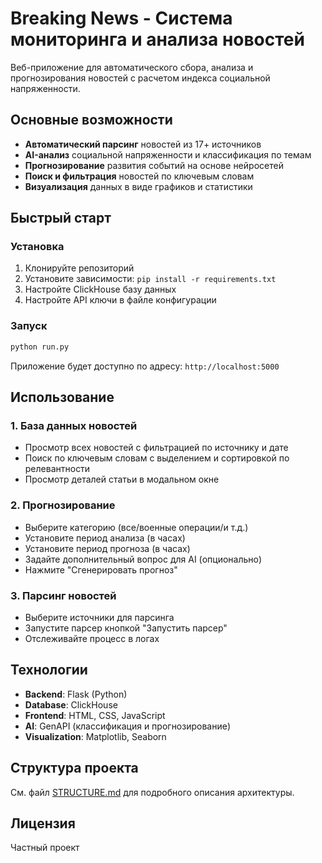 # Breaking News - Система мониторинга и анализа новостей

Веб-приложение для автоматического сбора, анализа и прогнозирования новостей с расчетом индекса социальной напряженности.

## Основные возможности

- **Автоматический парсинг** новостей из 17+ источников
- **AI-анализ** социальной напряженности и классификация по темам
- **Прогнозирование** развития событий на основе нейросетей
- **Поиск и фильтрация** новостей по ключевым словам
- **Визуализация** данных в виде графиков и статистики

## Быстрый старт

### Установка

1. Клонируйте репозиторий
2. Установите зависимости: `pip install -r requirements.txt`
3. Настройте ClickHouse базу данных
4. Настройте API ключи в файле конфигурации

### Запуск

```bash
python run.py
```

Приложение будет доступно по адресу: `http://localhost:5000`

## Использование

### 1. База данных новостей
- Просмотр всех новостей с фильтрацией по источнику и дате
- Поиск по ключевым словам с выделением и сортировкой по релевантности
- Просмотр деталей статьи в модальном окне

### 2. Прогнозирование
- Выберите категорию (все/военные операции/и т.д.)
- Установите период анализа (в часах)
- Установите период прогноза (в часах)
- Задайте дополнительный вопрос для AI (опционально)
- Нажмите "Сгенерировать прогноз"

### 3. Парсинг новостей
- Выберите источники для парсинга
- Запустите парсер кнопкой "Запустить парсер"
- Отслеживайте процесс в логах

## Технологии

- **Backend**: Flask (Python)
- **Database**: ClickHouse
- **Frontend**: HTML, CSS, JavaScript
- **AI**: GenAPI (классификация и прогнозирование)
- **Visualization**: Matplotlib, Seaborn

## Структура проекта

См. файл [STRUCTURE.md](STRUCTURE.md) для подробного описания архитектуры.

## Лицензия

Частный проект
